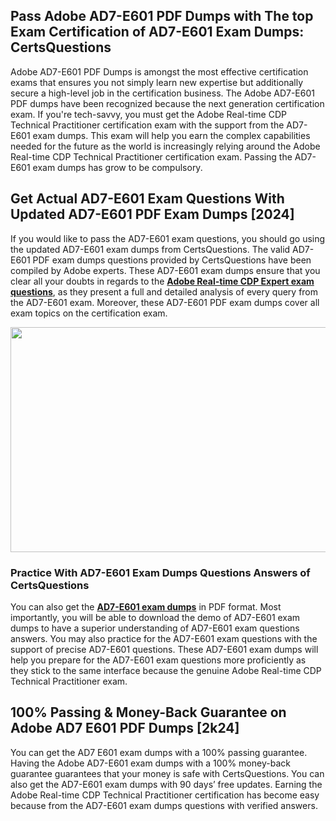 <h2>Pass Adobe AD7-E601 PDF Dumps with The top Exam Certification of AD7-E601 Exam Dumps: CertsQuestions</h2>
<p>Adobe AD7-E601 PDF Dumps is amongst the most effective certification exams that ensures you not simply learn new expertise but additionally secure a high-level job in the certification business. The Adobe AD7-E601 PDF dumps have been recognized because the next generation certification exam. If you're tech-savvy, you must get the Adobe Real-time CDP Technical Practitioner certification exam with the support from the AD7-E601 exam dumps. This exam will help you earn the complex capabilities needed for the future as the world is increasingly relying around the Adobe Real-time CDP Technical Practitioner certification exam. Passing the AD7-E601 exam dumps has grow to be compulsory.</p>
<h2>Get Actual AD7-E601 Exam Questions With Updated AD7-E601 PDF Exam Dumps [2024]</h2>
<p>If you would like to pass the AD7-E601 exam questions, you should go using the updated AD7-E601 exam dumps from CertsQuestions. The valid AD7-E601 PDF exam dumps questions provided by CertsQuestions have been compiled by Adobe experts. These AD7-E601 exam dumps ensure that you clear all your doubts in regards to the <strong><a href="https://www.certsquestions.com/adobe-real-time-cdp-expert-certification.html">Adobe Real-time CDP Expert exam questions</a></strong>, as they present a full and detailed analysis of every query from the AD7-E601 exam. Moreover, these AD7-E601 PDF exam dumps cover all exam topics on the certification exam.</p>
<p><img style="display: block; margin-left: auto; margin-right: auto;" src="https://i.imgur.com/53zZ4Bb.png" alt="" width="720" height="360" /></p>
<h3>Practice With AD7-E601 Exam Dumps Questions Answers of CertsQuestions</h3>
<p>You can also get the <a href="https://www.certsquestions.com/AD7-E601-pdf-dumps.html"><strong>AD7-E601 exam dumps</strong></a> in PDF format. Most importantly, you will be able to download the demo of AD7-E601 exam dumps to have a superior understanding of AD7-E601 exam questions answers. You may also practice for the AD7-E601 exam questions with the support of precise AD7-E601 questions. These AD7-E601 exam dumps will help you prepare for the AD7-E601 exam questions more proficiently as they stick to the same interface because the genuine Adobe Real-time CDP Technical Practitioner exam.</p>
<h2>100% Passing &amp; Money-Back Guarantee on Adobe AD7 E601 PDF Dumps [2k24]</h2>
<p>You can get the AD7 E601 exam dumps with a 100% passing guarantee. Having the Adobe AD7-E601 exam dumps with a 100% money-back guarantee guarantees that your money is safe with CertsQuestions. You can also get the AD7-E601 exam dumps with 90 days&rsquo; free updates. Earning the Adobe Real-time CDP Technical Practitioner certification has become easy because from the AD7-E601 exam dumps questions with verified answers.</p>
